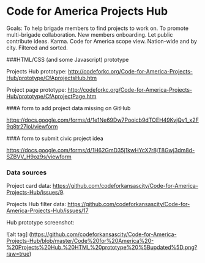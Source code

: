 # Code for America Projects Hub
Goals: To help brigade members to find projects to work on. To promote multi-brigade collaboration. New members onboarding. Let public contribute ideas. Karma. Code for America scope view. Nation-wide and by city. Filtered and sorted. 

###HTML/CSS (and some Javascript) prototype

Projects Hub prototype: http://codeforkc.org/Code-for-America-Projects-Hub/prototype/CfAprojectsHub.htm

Project page prototype: http://codeforkc.org/Code-for-America-Projects-Hub/prototype/CfAprojectPage.htm

###A form to add project data missing on GitHub

https://docs.google.com/forms/d/1e1Ne69Dw7Pooicb9dTOEH49KvjQv1_x2F9q8tr27loI/viewform

###A form to submit civic project idea

https://docs.google.com/forms/d/1H62GmD35j1kwHYcX7r8jT8Gwj3dm8d-SZBVV_H9oz9s/viewform

### Data sources

Project card data: https://github.com/codeforkansascity/Code-for-America-Projects-Hub/issues/9. 

Projects Hub filter data: https://github.com/codeforkansascity/Code-for-America-Projects-Hub/issues/17

Hub prototype screenshot:

![alt tag] (https://github.com/codeforkansascity/Code-for-America-Projects-Hub/blob/master/Code%20for%20America%20-%20Projects%20Hub.%20HTML%20prototype%20%5Bupdated%5D.png?raw=true)


